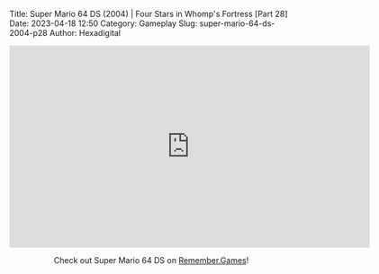 Title: Super Mario 64 DS (2004) | Four Stars in Whomp's Fortress [Part 28]
Date: 2023-04-18 12:50
Category: Gameplay
Slug: super-mario-64-ds-2004-p28
Author: Hexadigital

<center><iframe src="https://www.youtube.com/embed/pD7xSvmr5zc?feature=oembed" allow="accelerometer; autoplay; encrypted-media; gyroscope; picture-in-picture" width="640" height="360" frameborder="0"></iframe>

Check out Super Mario 64 DS on [Remember.Games](https://remember.games/game/2250/super-mario-64-ds/)!</center>